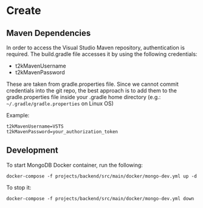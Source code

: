 # Create


## Maven Dependencies

In order to access the Visual Studio Maven repository, authentication is required. 
The build.gradle file accesses it by using the following credentials:
- t2kMavenUsername
- t2kMavenPassword

These are taken from gradle.properties file. Since we cannot commit credentials into
the git repo, the best approach is to add them to the gradle.properties file inside 
your .gradle home directory (e.g.: `~/.gradle/gradle.properties` on Linux OS)

Example:

    t2kMavenUsername=VSTS
    t2kMavenPassword=your_authorization_token

## Development

To start MongoDB Docker container, run the following:

    docker-compose -f projects/backend/src/main/docker/mongo-dev.yml up -d

To stop it:

    docker-compose -f projects/backend/src/main/docker/mongo-dev.yml down